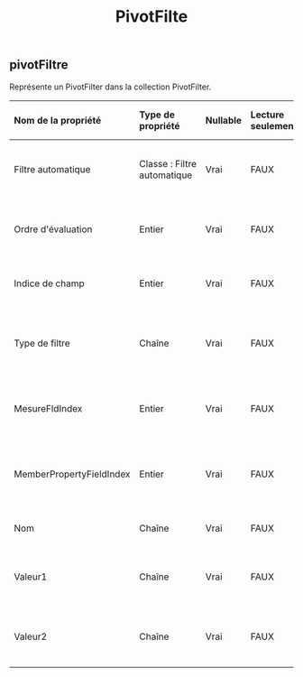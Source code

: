 ﻿---
title: PivotFilte
second_title: Aspose.Cells Cloud Documen
type: docs
url: /fr/specification/model/pivotfilter/
description: "Aspose.Cells Spécification du modèle cloud : PivotFilter. Gérez sans effort Excel et d'autres feuilles de calcul avec des fonctionnalités telles que l'ouverture, la génération, l'édition, le fractionnement, la fusion, la comparaison et la conversion."
kwords: Excel, Office, feuille de calcul, Cloud REST API, PivotFilter
weight: 50
---
## **pivotFiltre**

 Représente un PivotFilter dans la collection PivotFilter.

| Nom de la propriété| Type de propriété| Nullable| Lecture seulement| Valeur par défaut| Description|
|:- |:- |:- |:- |:- |:- |
| Filtre automatique| Classe : Filtre automatique| Vrai| FAUX|| Obtient le filtre automatique du filtre pivot.|
| Ordre d'évaluation| Entier| Vrai| FAUX|| Obtient l'ordre d'évaluation du filtre pivot.|
| Indice de champ| Entier| Vrai| FAUX|| Obtient l'index de champ du filtre pivot.|
| Type de filtre| Chaîne| Vrai| FAUX|| Obtient le type de filtre automatique du filtre pivot.|
| MesureFldIndex| Entier| Vrai| FAUX|| Obtient l'index du champ de mesure du filtre pivot.|
| MemberPropertyFieldIndex| Entier| Vrai| FAUX|| Obtient l'index du champ de propriété de membre du filtre pivot.|
| Nom| Chaîne| Vrai| FAUX|| Obtient le nom du filtre pivot.|
| Valeur1| Chaîne| Vrai| FAUX|| Obtient la chaîne value1 du filtre pivot d’étiquette.|
| Valeur2| Chaîne| Vrai| FAUX|| Obtient la chaîne value2 du filtre pivot d’étiquette.|

